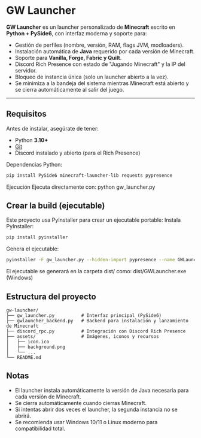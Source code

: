 # GW Launcher

**GW Launcher** es un launcher personalizado de **Minecraft** escrito en **Python + PySide6**, con interfaz moderna y soporte para:

- Gestión de perfiles (nombre, versión, RAM, flags JVM, modloaders).
- Instalación automática de **Java** requerido por cada versión de Minecraft.
- Soporte para **Vanilla, Forge, Fabric y Quilt**.
- Discord Rich Presence con estado de "Jugando Minecraft" y la IP del servidor.
- Bloqueo de instancia única (solo un launcher abierto a la vez).
- Se minimiza a la bandeja del sistema mientras Minecraft está abierto y se cierra automáticamente al salir del juego.

---

## Requisitos

Antes de instalar, asegúrate de tener:

- Python **3.10+**
- [Git](https://git-scm.com/downloads)
- Discord instalado y abierto (para el Rich Presence)

Dependencias Python:

```bash
pip install PySide6 minecraft-launcher-lib requests pypresence
```

Ejecución
Ejecuta directamente con: python gw_launcher.py

## Crear la build (ejecutable)
Este proyecto usa PyInstaller para crear un ejecutable portable:
Instala PyInstaller:
```bash
pip install pyinstaller
```

Genera el ejecutable:
```bash
pyinstaller -F gw_launcher.py --hidden-import pypresence --name GWLauncher --icon assets/icon.ico
```
El ejecutable se generará en la carpeta dist/ como:
dist/GWLauncher.exe   (Windows)

## Estructura del proyecto
```
gw-launcher/
├── gw_launcher.py          # Interfaz principal (PySide6)
├── gwlauncher_backend.py   # Backend para instalación y lanzamiento de Minecraft
├── discord_rpc.py          # Integración con Discord Rich Presence
├── assets/                 # Imágenes, iconos y recursos
│   ├── icon.ico
│   ├── background.png
│   └── ...
└── README.md
```
## Notas
- El launcher instala automáticamente la versión de Java necesaria para cada versión de Minecraft.
- Se cierra automáticamente cuando cierras Minecraft.
- Si intentas abrir dos veces el launcher, la segunda instancia no se abrirá.
- Se recomienda usar Windows 10/11 o Linux moderno para compatibilidad total.

